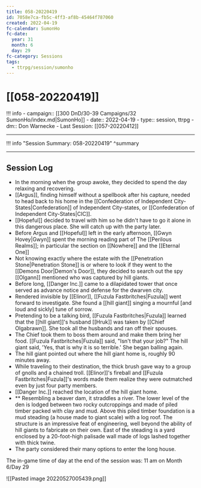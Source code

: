 ```yaml
---
title: 058-20220419
id: 7058e7ca-fb5c-4ff3-af8b-45464f787060
created: 2022-04-19
fc-calendar: SumonHo
fc-date:
  year: 31
  month: 6
  day: 29
fc-category: Sessions
tags:
  - ttrpg/session/sumonho
---
```


# [[058-20220419]]

!!! info
    - campaign:: [[300 DnD/30-39 Campaigns/32 SumonHo/index.md|SumonHo]]
    - date:: 2022-04-19
    - type:: session, ttrpg
    - dm:: Don Warnecke
    - Last Session: [[057-20220412]]


---

!!! info "Session Summary: 058-20220419"
    ^summary

---

## Session Log

- In the morning when the group awoke, they decided to spend the day relaxing and recovering.
- [[Argus]], finding himself without a spellbook after his capture, needed to head back to his home in the [[Confederation of Independent City-States|Confederation]] of Independent City-states, or [[Confederation of Independent City-States|CIC]].
- [[Hopeful]] decided to travel with him so he didn't have to go it alone in this dangerous place. She will catch up with the party later.
- Before Argus and [[Hopeful]] left in the early afternoon, [[Gwyn Hovey|Gwyn]] spent the morning reading part of The [[Perilous Realms]]; in particular the section on [[Nowhere]] and the [[Eternal One]]
- Not knowing exactly where the estate with the [[Penetration Stone|Penetration Stone]] is or where to look if they went to the [[Demons Door|Demon's Door]], they decided to search out the spy [[Olgann]]  mentioned who was captured by hill giants.
- Before long, [[Danger Inc.]]  came to a dilapidated tower that once served as advance notice and defense for the dwarven city.
- Rendered invisible by [[Elinor]], [[Fuzula Fastbritches|Fuzula]] went forward to investigate. She found a [[hill giant]] singing a mournful [and loud and sickly] tune of sorrow.      
- Pretending to be a talking bird, [[Fuzula Fastbritches|Fuzula]] learned that the [[hill giant]]'s husband [[Hruk]] was taken by [[Chief Olgabrawn]]. She took all the husbands and ran off their spouses.
- The Chief took them to boss them around and make them bring her food. [[Fuzula Fastbritches|Fuzula]] said, "Isn't that your job?" The hill giant said, 'Yes, that is why it is so terrible.' She began balling again.
- The hill giant pointed out where the hill giant home is, roughly 90 minutes away.
- While traveling to their destination, the thick brush gave way to a group of gnolls and a chained troll. [[Elinor]]'s fireball and [[Fuzula Fastbritches|Fuzula]]'s words made them realize they were outmatched even by just four party members.
- [[Danger Inc.]]  reached the location of the hill giant home.
- ** Resembling a beaver dam, it straddles a river. The lower level of the den is lodged between two rocky outcroppings and made of piled timber packed with clay and mud. Above this piled timber foundation is a mud steading (a house made to giant scale) with a log roof. The structure is an impressive feat of engineering, well beyond the ability of hill giants to fabricate on their own. East of the steading is a yard enclosed by a 20-foot-high palisade wall made of logs lashed together with thick twine.
- The party considered their many options to enter the long house.

The in-game time of day at the end of the session was: 11 am on Month 6/Day 29

![[Pasted image 20220527005439.png]]
